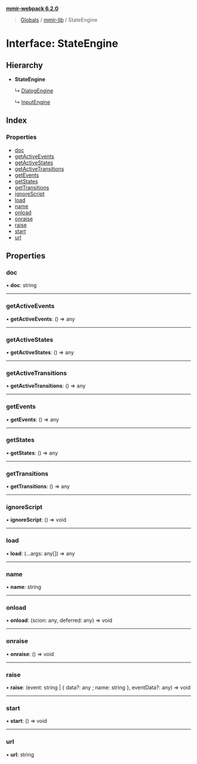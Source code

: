 **[mmir-webpack 6.2.0](../README.md)**

> [Globals](../README.md) / [mmir-lib](../modules/mmir_lib.md) / StateEngine

# Interface: StateEngine

## Hierarchy

* **StateEngine**

  ↳ [DialogEngine](mmir_lib.dialogengine.md)

  ↳ [InputEngine](mmir_lib.inputengine.md)

## Index

### Properties

* [doc](mmir_lib.stateengine.md#doc)
* [getActiveEvents](mmir_lib.stateengine.md#getactiveevents)
* [getActiveStates](mmir_lib.stateengine.md#getactivestates)
* [getActiveTransitions](mmir_lib.stateengine.md#getactivetransitions)
* [getEvents](mmir_lib.stateengine.md#getevents)
* [getStates](mmir_lib.stateengine.md#getstates)
* [getTransitions](mmir_lib.stateengine.md#gettransitions)
* [ignoreScript](mmir_lib.stateengine.md#ignorescript)
* [load](mmir_lib.stateengine.md#load)
* [name](mmir_lib.stateengine.md#name)
* [onload](mmir_lib.stateengine.md#onload)
* [onraise](mmir_lib.stateengine.md#onraise)
* [raise](mmir_lib.stateengine.md#raise)
* [start](mmir_lib.stateengine.md#start)
* [url](mmir_lib.stateengine.md#url)

## Properties

### doc

•  **doc**: string

___

### getActiveEvents

•  **getActiveEvents**: () => any

___

### getActiveStates

•  **getActiveStates**: () => any

___

### getActiveTransitions

•  **getActiveTransitions**: () => any

___

### getEvents

•  **getEvents**: () => any

___

### getStates

•  **getStates**: () => any

___

### getTransitions

•  **getTransitions**: () => any

___

### ignoreScript

•  **ignoreScript**: () => void

___

### load

•  **load**: (...args: any[]) => any

___

### name

•  **name**: string

___

### onload

•  **onload**: (scion: any, deferred: any) => void

___

### onraise

•  **onraise**: () => void

___

### raise

•  **raise**: (event: string \| { data?: any ; name: string  }, eventData?: any) => void

___

### start

•  **start**: () => void

___

### url

•  **url**: string
